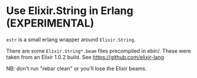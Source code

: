 # Use Elixir.String in Erlang (EXPERIMENTAL)

````estr```` is a small erlang wrapper around ````Elixir.String````.

There are some ````Elixir.String*.beam```` files precompiled in ebin/.
These were taken from an Elixir 1.0.2 build. See
https://github.com/elixir-lang

NB: don't run "rebar clean" or you'll lose the Elixir beams.


